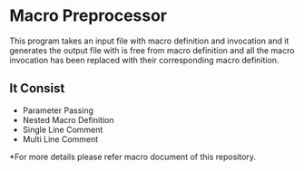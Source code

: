 # Macro Preprocessor

This program takes an input file with macro definition and invocation and it generates 
the output file with is free from macro definition and all the macro invocation has been 
replaced with their corresponding macro definition.

## It Consist

- Parameter Passing
- Nested Macro Definition
- Single Line Comment
- Multi Line Comment

*For more details please refer macro document of this repository.

